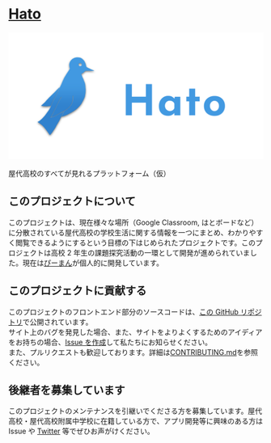 # [Hato](https://hato.cf)

![Hato](https://github.com/Hato-org/Hato/blob/master/public/hero.png)

屋代高校のすべてが見れるプラットフォーム（仮）

## このプロジェクトについて

このプロジェクトは、現在様々な場所（Google Classroom, はとボードなど）に分散されている屋代高校の学校生活に関する情報を一つにまとめ、わかりやすく閲覧できるようにするという目標の下はじめられたプロジェクトです。このプロジェクトは高校 2 年生の課題探究活動の一環として開発が進められていました。現在は[ぴーまん](https://github.com/P-man2976)が個人的に開発しています。

## このプロジェクトに貢献する

このプロジェクトのフロントエンド部分のソースコードは、[この GitHub リポジトリ](https://github.com/Hato-org/Hato)で公開されています。  
サイト上のバグを発見した場合、また、サイトをよりよくするためのアイディアをお持ちの場合、[Issue を作成](https://github.com/Hato-org/Hato/issues)して私たちにお知らせください。  
また、プルリクエストも歓迎しております。詳細は[CONTRIBUTING.md](./CONTRIBUTING.md)を参照ください。

## 後継者を募集しています

このプロジェクトのメンテナンスを引継いでくださる方を募集しています。屋代高校・屋代高校附属中学校に在籍している方で、アプリ開発等に興味のある方は Issue や [Twitter](https://twitter.com/P_man2976) 等でぜひお声がけください。
